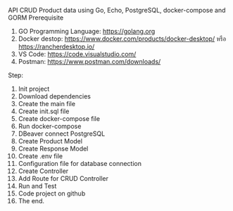 API CRUD Product data using Go, Echo, PostgreSQL, docker-compose and GORM
Prerequisite
1. GO Programming Language: https://golang.org
2. Docker destop: https://www.docker.com/products/docker-desktop/ หรือ https://rancherdesktop.io/
3. VS Code: https://code.visualstudio.com/
4. Postman: https://www.postman.com/downloads/

Step:
1. Init project
2. Download dependencies
3. Create the main file
4. Create init.sql file
5. Create docker-compose file
6. Run docker-compose
7. DBeaver connect PostgreSQL
8. Create Product Model
9. Create Response Model
10. Create .env file
11. Configuration file for database connection
12. Create Controller
13. Add Route for CRUD Controller
14. Run and Test
15. Code project on github
16. The end.
